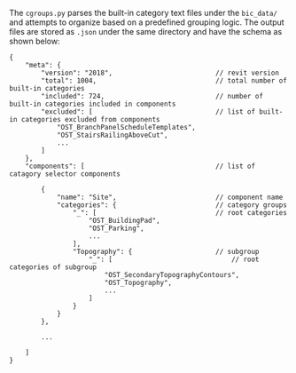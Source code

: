 The `cgroups.py` parses the built-in category text files under the `bic_data/` and attempts to organize based on a predefined grouping logic. The output files are stored as `.json` under the same directory and have the schema as shown below:

```
{
    "meta": {
        "version": "2018",                          // revit version
        "total": 1004,                              // total number of built-in categories
        "included": 724,                            // number of built-in categories included in components
        "excluded": [                               // list of built-in categories excluded from components
            "OST_BranchPanelScheduleTemplates",
            "OST_StairsRailingAboveCut",
            ...
        ]
    },
    "components": [                                 // list of catagory selector components

        {
            "name": "Site",                         // component name
            "categories": {                         // category groups
                "_": [                              // root categories
                    "OST_BuildingPad",
                    "OST_Parking",
                    ...
                ],
                "Topography": {                     // subgroup
                    "_": [                              // root categories of subgroup
                        "OST_SecondaryTopographyContours",
                        "OST_Topography",
                        ...
                    ]
                }
            }
        },

        ...

    ]
}
```
